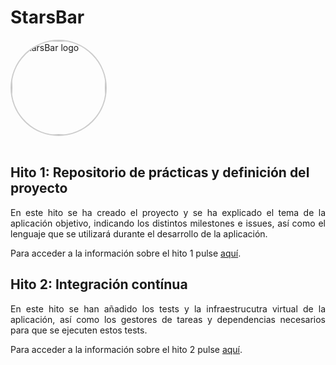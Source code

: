 # StarsBar

<img src="https://github.com/user-attachments/assets/17ce8bae-f4b7-434e-bb4b-ec007a032e69" alt="StarsBar logo" style="width:150px; height:150px; border-radius:50%; border: 2px solid #ccc;"/>
<br><br>

## Hito 1: Repositorio de prácticas y definición del proyecto

<p align="justify">
  En este hito se ha creado el proyecto y se ha explicado el tema de la aplicación objetivo, indicando los distintos milestones e issues, así como el lenguaje que se utilizará durante el desarrollo de la aplicación.

  Para acceder a la información sobre el hito 1 pulse [aquí](./doc/hito1.md).
</p>

## Hito 2: Integración contínua

<p align="justify">
  En este hito se han añadido los tests y la infraestrucutra virtual de la aplicación, así como los gestores de tareas y dependencias necesarios para que se ejecuten estos tests.

  Para acceder a la información sobre el hito 2 pulse [aquí](./doc/hito2.md).
</p>

